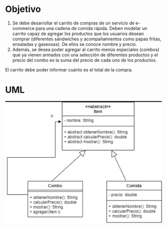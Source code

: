 # Objetivo

1. Se debe desarrollar el carrito de compras de un servicio de e-commerce para una
   cadena de comida rápida. Deben modelar un carrito capaz de agregar los
   productos que los usuarios desean comprar (diferentes sándwiches y
   acompañamientos como papas fritas, ensaladas y gaseosas). De ellos se conoce
   nombre y precio.
2. Además, se desea poder agregar al carrito menús especiales (combos) que ya
   vienen armados con una selección de diferentes productos y el precio del combo
   es la suma del precio de cada uno de los productos.

El carrito debe poder informar cuánto es el total de la compra.

# UML 

![img.png](img.png)